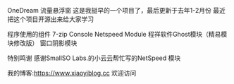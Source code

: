 OneDream 流量悬浮窗
这是我挺早的一个项目了，最后更新于去年1-2月份
最近把这个项目开源出来给大家学习

程序使用的组件
7-zip Console
Netspeed Module 
程祥软件Ghost模块（精易模块修改版）
窗口阴影模块

特别鸣谢
感谢SmallSO Labs.的小云云帮忙写的NetSpeed 模块

我的博客:https://www.xiaoyiblog.cc
欢迎访问

